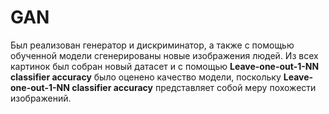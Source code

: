 # GAN
Был реализован генератор и дискриминатор, а также с помощью обученной модели сгенерированы новые изображения людей. Из всех картинок был собран новый датасет и с помощью **Leave-one-out-1-NN classifier accuracy** было оценено качество модели, поскольку  **Leave-one-out-1-NN classifier accuracy** представляет собой меру похожести изображений.
